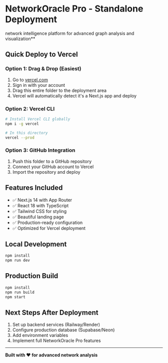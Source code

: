 # NetworkOracle Pro - Standalone Deployment

network intelligence platform for advanced graph analysis and visualization**

## Quick Deploy to Vercel

### Option 1: Drag & Drop (Easiest)
1. Go to [vercel.com](https://vercel.com)
2. Sign in with your account
3. Drag this entire folder to the deployment area
4. Vercel will automatically detect it's a Next.js app and deploy

### Option 2: Vercel CLI
```bash
# Install Vercel CLI globally
npm i -g vercel

# In this directory
vercel --prod
```

### Option 3: GitHub Integration
1. Push this folder to a GitHub repository
2. Connect your GitHub account to Vercel
3. Import the repository and deploy

## Features Included
- ✅ Next.js 14 with App Router
- ✅ React 18 with TypeScript
- ✅ Tailwind CSS for styling
- ✅ Beautiful landing page
- ✅ Production-ready configuration
- ✅ Optimized for Vercel deployment

## Local Development
```bash
npm install
npm run dev
```

## Production Build
```bash
npm install
npm run build
npm start
```

## Next Steps After Deployment
1. Set up backend services (Railway/Render)
2. Configure production database (Supabase/Neon)
3. Add environment variables
4. Implement full NetworkOracle Pro features

---
**Built with ❤️ for advanced network analysis**
